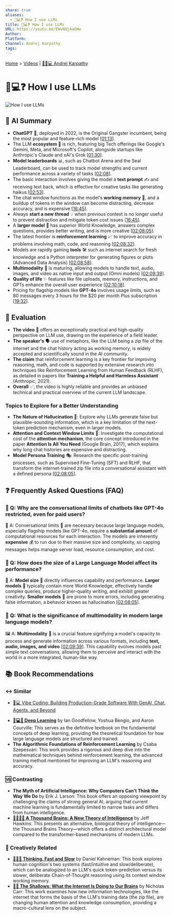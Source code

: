 ```yaml
---
share: true
aliases:
  - 🙋💻❓ How I use LLMs
title: 🙋💻❓ How I use LLMs
URL: https://youtu.be/EWvNQjAaOHw
Author:
Platform:
Channel: Andrej Karpathy
tags:
---
```

[Home](../index.md) > [Videos](./index.md) | [🤖🧠💻 Andrej Karpathy](../people/andrej-karpathy.md)  
# 🙋💻❓ How I use LLMs  
![How I use LLMs](https://youtu.be/EWvNQjAaOHw)  
  
## 🤖 AI Summary  
* **ChatGPT** 🥇, deployed in 2022, is the Original Gangster incumbent, being the most popular and feature-rich model \[[01:13](http://www.youtube.com/watch?v=EWvNQjAaOHw&t=73)].  
* The LLM **ecosystem** 🌳 is rich, featuring big Tech offerings like Google's Gemini, Meta, and Microsoft's Copilot, alongside startups like Anthropic's Claude and xAI's Grok \[[01:30](http://www.youtube.com/watch?v=EWvNQjAaOHw&t=90)].  
* **Model leaderboards** 📊, such as Chatbot Arena and the Seal Leaderboard, can be used to track model strengths and current performance across a variety of tasks \[[02:08](http://www.youtube.com/watch?v=EWvNQjAaOHw&t=128)].  
* The basic interaction involves giving the model a **text prompt** ✍️ and receiving text back, which is effective for creative tasks like generating haikus \[[02:53](http://www.youtube.com/watch?v=EWvNQjAaOHw&t=173)].  
* The chat window functions as the model's **working memory** 🧠, and a buildup of tokens in the window can become distracting, decrease accuracy, and is expensive \[[16:45](http://www.youtube.com/watch?v=EWvNQjAaOHw&t=1005)].  
* Always **start a new thread** 💡 when previous context is no longer useful to prevent distraction and mitigate token cost issues \[[16:45](http://www.youtube.com/watch?v=EWvNQjAaOHw&t=1005)].  
* A **larger model** 🐘 has superior World Knowledge, answers complex questions, provides better writing, and is more creative \[[02:08:05](http://www.youtube.com/watch?v=EWvNQjAaOHw&t=7685)].  
* The latest frontier is **reinforcement learning** 📈 to improve accuracy in problems involving math, code, and reasoning \[[02:08:32](http://www.youtube.com/watch?v=EWvNQjAaOHw&t=7712)].  
* Models are rapidly gaining **tools** 🛠️ such as internet search for fresh knowledge and a Python interpreter for generating figures or plots (Advanced Data Analysis) \[[02:08:58](http://www.youtube.com/watch?v=EWvNQjAaOHw&t=7738)].  
* **Multimodality** 📸 is maturing, allowing models to handle text, audio, images, and video as native input and output (Omni models) \[[02:09:39](http://www.youtube.com/watch?v=EWvNQjAaOHw&t=7779)].  
* **Quality of life** ✨ features like file uploads, memory, instructions, and GPTs enhance the overall user experience \[[02:10:18](http://www.youtube.com/watch?v=EWvNQjAaOHw&t=7818)].  
* Pricing for flagship models like **GPT-4o** involves usage limits, such as 80 messages every 3 hours for the $20 per month Plus subscription \[[19:32](http://www.youtube.com/watch?v=EWvNQjAaOHw&t=1172)].  
  
## 🤔 Evaluation  
* **The video** 🎥 offers an exceptionally practical and high-quality perspective on LLM use, drawing on the experience of a field leader.  
* **The speaker's** 🗣️ use of metaphors, like the LLM being a zip file of the internet and the chat history acting as working memory, is widely accepted and scientifically sound in the AI community.  
* **The claim** that reinforcement learning is a key frontier for improving reasoning, math, and code is supported by extensive research into techniques like Reinforcement Learning from Human Feedback (RLHF), as detailed in papers like **Training a Helpful and Harmless Assistant** (Anthropic, 2021).  
* **Overall** ✅, the video is highly reliable and provides an unbiased technical and practical overview of the current LLM landscape.  
  
### Topics to Explore for a Better Understanding  
* **The Nature of Hallucination** 👻: Explore why LLMs generate false but plausible-sounding information, which is a key limitation of the next-token prediction mechanism, even in larger models.  
* **Attention and Context Window Limits** 📏: Investigate the computational cost of the **attention mechanism**, the core concept introduced in the paper **Attention Is All You Need** (Google Brain, 2017), which explains why long chat histories are expensive and distracting.  
* **Model Persona Training** 🎭: Research the specific post-training processes, such as Supervised Fine-Tuning (SFT) and RLHF, that transform the internet-trained zip file into a conversational assistant with a defined persona \[[02:08:05](http://www.youtube.com/watch?v=EWvNQjAaOHw&t=7685)].  
  
## ❓ Frequently Asked Questions (FAQ)  
  
### 🛑 Q: Why are the conversational limits of chatbots like GPT-4o restricted, even for paid users?  
💸 A: Conversational limits 🛑 are necessary because large language models, especially flagship models like GPT-4o, require a **substantial amount** of computational resources for each interaction. The models are inherently **expensive** 💰 to run due to their massive size and complexity, so capping messages helps manage server load, resource consumption, and cost.  
  
### 🧠 Q: How does the size of a Large Language Model affect its performance?  
📏 A: **Model size** 🧠 directly influences capability and performance. **Larger models** 🐘 typically contain more World Knowledge, effectively handle complex queries, produce higher-quality writing, and exhibit greater creativity. **Smaller models** 🤏 are prone to more errors, including generating false information, a behavior known as hallucination \[[02:08:05](http://www.youtube.com/watch?v=EWvNQjAaOHw&t=7685)].  
  
### 🎨 Q: What is the significance of multimodality in modern large language models?  
🖼️ A: **Multimodality** 🎨 is a crucial feature signifying a model's capacity to process and generate information across various formats, including **text, audio, images, and video** \[[02:09:39](http://www.youtube.com/watch?v=EWvNQjAaOHw&t=7779)]. This capability evolves models past simple text conversations, allowing them to perceive and interact with the world in a more integrated, human-like way.  
  
## 📚 Book Recommendations  
  
### ↔️ Similar  
- [🤖💻 Vibe Coding: Building Production-Grade Software With GenAI, Chat, Agents, and Beyond](../books/vibe-coding-building-production-grade-software-with-genai-chat-agents-and-beyond.md)  
* **[🧠💻🤖 Deep Learning](../books/deep-learning.md)** by Ian Goodfellow, Yoshua Bengio, and Aaron Courville: This serves as the definitive textbook on the fundamental concepts of deep learning, providing the theoretical foundation for how large language models are structured and trained.  
* **The Algorithmic Foundations of Reinforcement Learning** by Csaba Szepesvári: This work provides a rigorous and deep dive into the mathematical techniques behind reinforcement learning, the advanced training method mentioned for improving an LLM's reasoning and accuracy.  
  
### 🆚 Contrasting  
* **The Myth of Artificial Intelligence: Why Computers Can’t Think the Way We Do** by Erik J. Larson: This book offers an opposing viewpoint by challenging the claims of strong general AI, arguing that current machine learning is fundamentally limited to narrow tasks and differs from human intelligence.  
* **[🧠🧠🧠🧠 A Thousand Brains: A New Theory of Intelligence](../books/a-thousand-brains.md)** by Jeff Hawkins: This presents an alternative, biological theory of intelligence—the Thousand Brains Theory—which offers a distinct architectural model compared to the transformer-based mechanisms of modern LLMs.  
  
### 🎨 Creatively Related  
* **[🤔🐇🐢 Thinking, Fast and Slow](../books/thinking-fast-and-slow.md)** by Daniel Kahneman: This book explores human cognition's two systems (fast/intuitive and slow/deliberate), which can be analogized to an LLM's quick token-prediction versus its slower, deliberate Chain-of-Thought reasoning using its context window working memory.  
* **[📱🧠 The Shallows: What the Internet Is Doing to Our Brains](../books/the-shallows-what-the-internet-is-doing-to-our-brains.md)** by Nicholas Carr: This work examines how new information technologies, like the internet that forms the basis of the LLM's training data (the zip file), are changing human attention and knowledge consumption, providing a macro-cultural lens on the subject.